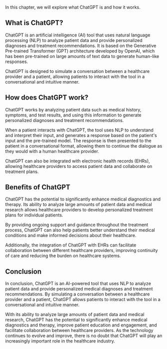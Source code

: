 
In this chapter, we will explore what ChatGPT is and how it works.

What is ChatGPT?
----------------

ChatGPT is an artificial intelligence (AI) tool that uses natural language processing (NLP) to analyze patient data and provide personalized diagnoses and treatment recommendations. It is based on the Generative Pre-trained Transformer (GPT) architecture developed by OpenAI, which has been pre-trained on large amounts of text data to generate human-like responses.

ChatGPT is designed to simulate a conversation between a healthcare provider and a patient, allowing patients to interact with the tool in a conversational and intuitive manner.

How does ChatGPT work?
----------------------

ChatGPT works by analyzing patient data such as medical history, symptoms, and test results, and using this information to generate personalized diagnoses and treatment recommendations.

When a patient interacts with ChatGPT, the tool uses NLP to understand and interpret their input, and generates a response based on the patient's input and the pre-trained model. The response is then presented to the patient in a conversational format, allowing them to continue the dialogue as they would with a human healthcare provider.

ChatGPT can also be integrated with electronic health records (EHRs), allowing healthcare providers to access patient data and collaborate on treatment plans.

Benefits of ChatGPT
-------------------

ChatGPT has the potential to significantly enhance medical diagnostics and therapy. Its ability to analyze large amounts of patient data and medical research allows healthcare providers to develop personalized treatment plans for individual patients.

By providing ongoing support and guidance throughout the treatment process, ChatGPT can also help patients better understand their medical conditions and make informed decisions about their healthcare.

Additionally, the integration of ChatGPT with EHRs can facilitate collaboration between different healthcare providers, improving continuity of care and reducing the burden on healthcare systems.

Conclusion
----------

In conclusion, ChatGPT is an AI-powered tool that uses NLP to analyze patient data and provide personalized medical diagnoses and treatment recommendations. By simulating a conversation between a healthcare provider and a patient, ChatGPT allows patients to interact with the tool in a conversational and intuitive manner.

With its ability to analyze large amounts of patient data and medical research, ChatGPT has the potential to significantly enhance medical diagnostics and therapy, improve patient education and engagement, and facilitate collaboration between healthcare providers. As the technology continues to evolve and improve, there is no doubt that ChatGPT will play an increasingly important role in the healthcare industry.
